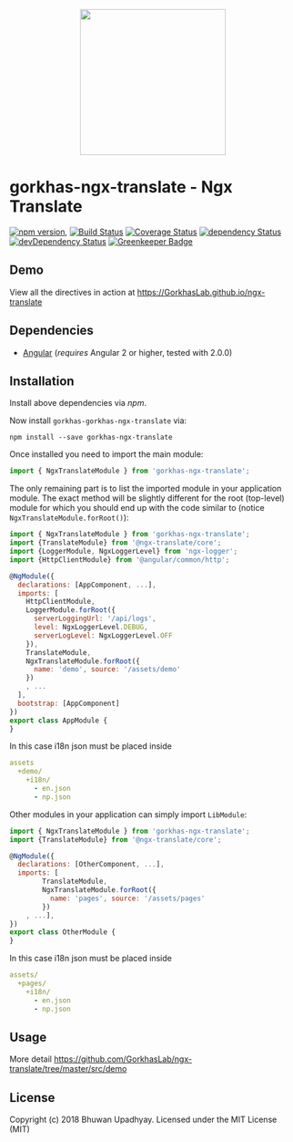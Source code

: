 <p align="center">
  <img height="256px" width="256px" style="text-align: center;" src="https://cdn.rawgit.com/GorkhasLab/gorkhas-ngx-translate/master/demo/src/assets/logo.svg">
</p>

# gorkhas-ngx-translate - Ngx Translate

[![npm version](https://badge.fury.io/js/gorkhas-ngx-translate.svg)](https://badge.fury.io/js/gorkhas-ngx-translate),
[![Build Status](https://travis-ci.org/GorkhasLab/gorkhas-ngx-translate.svg?branch=master)](https://travis-ci.org/GorkhasLab/gorkhas-ngx-translate)
[![Coverage Status](https://coveralls.io/repos/github/GorkhasLab/gorkhas-ngx-translate/badge.svg?branch=master)](https://coveralls.io/github/GorkhasLab/gorkhas-ngx-translate?branch=master)
[![dependency Status](https://david-dm.org/GorkhasLab/gorkhas-ngx-translate/status.svg)](https://david-dm.org/GorkhasLab/gorkhas-ngx-translate)
[![devDependency Status](https://david-dm.org/GorkhasLab/gorkhas-ngx-translate/dev-status.svg?branch=master)](https://david-dm.org/GorkhasLab/gorkhas-ngx-translate#info=devDependencies)
[![Greenkeeper Badge](https://badges.greenkeeper.io/GorkhasLab/gorkhas-ngx-translate.svg)](https://greenkeeper.io/)

## Demo

View all the directives in action at https://GorkhasLab.github.io/ngx-translate

## Dependencies
* [Angular](https://angular.io) (*requires* Angular 2 or higher, tested with 2.0.0)

## Installation
Install above dependencies via *npm*. 

Now install `gorkhas-gorkhas-ngx-translate` via:
```shell
npm install --save gorkhas-ngx-translate
```

Once installed you need to import the main module:
```js
import { NgxTranslateModule } from 'gorkhas-ngx-translate';
```
The only remaining part is to list the imported module in your application module. The exact method will be slightly
different for the root (top-level) module for which you should end up with the code similar to (notice `NgxTranslateModule.forRoot()`):
```js
import { NgxTranslateModule } from 'gorkhas-ngx-translate';
import {TranslateModule} from '@ngx-translate/core';
import {LoggerModule, NgxLoggerLevel} from 'ngx-logger';
import {HttpClientModule} from '@angular/common/http';

@NgModule({
  declarations: [AppComponent, ...],
  imports: [
    HttpClientModule,
    LoggerModule.forRoot({
      serverLoggingUrl: '/api/logs',
      level: NgxLoggerLevel.DEBUG,
      serverLogLevel: NgxLoggerLevel.OFF
    }),
    TranslateModule,
    NgxTranslateModule.forRoot({
      name: 'demo', source: '/assets/demo'
    })
    , ...
  ],  
  bootstrap: [AppComponent]
})
export class AppModule {
}
```

In this case i18n json must be placed inside 
```yml
assets
  +demo/
    +i18n/
      - en.json
      - np.json
```

Other modules in your application can simply import ` LibModule `:

```js
import { NgxTranslateModule } from 'gorkhas-ngx-translate';
import {TranslateModule} from '@ngx-translate/core';

@NgModule({
  declarations: [OtherComponent, ...],
  imports: [
        TranslateModule,
        NgxTranslateModule.forRoot({
          name: 'pages', source: '/assets/pages'
        })
    , ...], 
})
export class OtherModule {
}
```
In this case i18n json must be placed inside 
```yml
assets/
  +pages/
    +i18n/
      - en.json
      - np.json
```

## Usage
More detail https://github.com/GorkhasLab/ngx-translate/tree/master/src/demo


## License

Copyright (c) 2018 Bhuwan Upadhyay. Licensed under the MIT License (MIT)

